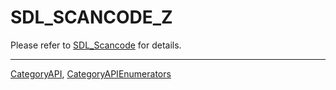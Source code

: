 # SDL_SCANCODE_Z

Please refer to [SDL_Scancode](SDL_Scancode) for details.

----
[CategoryAPI](CategoryAPI), [CategoryAPIEnumerators](CategoryAPIEnumerators)


